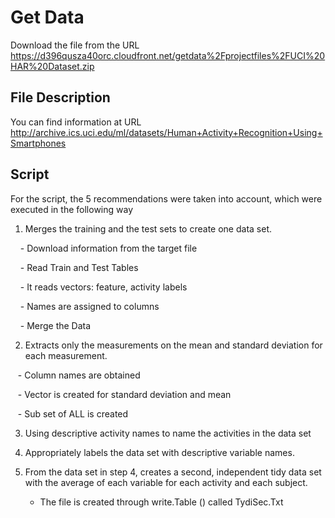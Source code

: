 # Get Data

Download the file from the URL https://d396qusza40orc.cloudfront.net/getdata%2Fprojectfiles%2FUCI%20HAR%20Dataset.zip

## File Description
You can find information at URL http://archive.ics.uci.edu/ml/datasets/Human+Activity+Recognition+Using+Smartphones

## Script

For the script, the 5 recommendations were taken into account, which were executed in the following way

1. Merges the training and the test sets to create one data set.


    - Download information from the target file
    
    - Read Train and Test Tables
    
    - It reads vectors: feature, activity labels
    
    - Names are assigned to columns
    
    - Merge the Data


2. Extracts only the measurements on the mean and standard deviation for each measurement.

   - Column names are obtained
   
   - Vector is created for standard deviation and mean
   
   - Sub set of ALL is created

3. Using descriptive activity names to name the activities in the data set

4. Appropriately labels the data set with descriptive variable names.

5. From the data set in step 4, creates a second, independent tidy data set with the average of each variable for each activity and each subject.
   
   
   - The file is created through write.Table () called TydiSec.Txt
